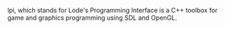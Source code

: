 lpi, which stands for Lode's Programming Interface is a C++ toolbox for game and
graphics programming using SDL and OpenGL.